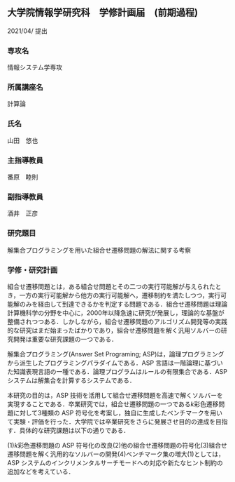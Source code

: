 ## 大学院情報学研究科　学修計画届　(前期過程)
2021/04/ 提出
### 専攻名
情報システム学専攻

### 所属講座名
計算論

### 氏名
山田　悠也

### 主指導教員
番原　睦則

### 副指導教員
酒井　正彦

### 研究題目
解集合プログラミングを用いた組合せ遷移問題の解法に関する考察

### 学修・研究計画
組合せ遷移問題とは，ある組合せ問題とその二つの実行可能解が与えられたとき，一方の実行可能解から他方の実行可能解へ，遷移制約を満たしつつ，実行可能解のみを経由して到達できるかを判定する問題である．組合せ遷移問題は理論計算機科学の分野を中心に，2000年以降急速に研究が発展し，理論的な基盤が整備されつつある．しかしながら，組合せ遷移問題のアルゴリズム開発等の実践的な研究はまだ始まったばかりであり，組合せ遷移問題を解く汎用ソルバーの研究開発は重要な研究課題の一つである．

解集合プログラミング(Answer Set Programing; ASP)は，論理プログラミングから派生したプログラミングパラダイムである．ASP 言語は一階論理に基づいた知識表現言語の一種である．論理プログラムはルールの有限集合である．ASP システムは解集合を計算するシステムである．

本研究の目的は，ASP 技術を活用して組合せ遷移問題を高速で解くソルバーを実現することである．卒業研究では，組合せ遷移問題の一つである$k$彩色遷移問題に対して3種類の ASP 符号化を考案し，独自に生成したベンチマークを用いて実験・評価を行った．大学院では卒業研究をさらに発展させ目的の達成を目指す．具体的な研究課題は以下の通りである．

(1)$k$彩色遷移問題の ASP 符号化の改良(2)他の組合せ遷移問題の符号化(3)組合せ遷移問題を解く汎用的なソルバーの開発(4)ベンチマーク集の増大(1)としては，ASP システムのインクリメンタルサーチモードへの対応や新たなヒント制約の追加などを考えている．